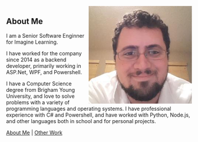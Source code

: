 <img align="right" src="small_compressed_profile.jpg" />

## About Me

I am a Senior Software Enginner for Imagine Learning.

I have worked for the company since 2014 as a backend developer, primarily working in ASP.Net, WPF, and Powershell.

I have a Computer Science degree from Brigham Young University, and love to solve problems with a variety of programming languages and operating systems. I have professional experience with C# and Powershell, and have worked with Python, Node.js, and other languages both in school and for personal projects.

[About Me](index.md) | [Other Work](other_work.md)
